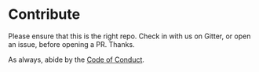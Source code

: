 # Contribute

Please ensure that this is the right repo. Check in with us on Gitter, or open an issue, before opening a PR. Thanks.

As always, abide by the [Code of Conduct](CODE_OF_CONDUCT.md).
